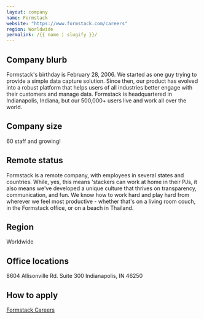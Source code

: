 ```yaml
---
layout: company
name: Formstack
website: "https://www.formstack.com/careers"
region: Worldwide
permalink: /{{ name | slugify }}/
---
```


## Company blurb

Formstack's birthday is February 28, 2006. We started as one guy trying to provide a simple data capture solution. Since then, our product has evolved into a robust platform that helps users of all industries better engage with their customers and manage data. Formstack is headquartered in Indianapolis, Indiana, but our 500,000+ users live and work all over the world.

## Company size

60 staff and growing!

## Remote status

Formstack is a remote company, with employees in several states and countries. While, yes, this means 'stackers can work at home in their PJs, it also means we've developed a unique culture that thrives on transparency, communication, and fun. We know how to work hard and play hard from wherever we feel most productive - whether that's on a living room couch, in the Formstack office, or on a beach in Thailand.

## Region

Worldwide

## Office locations

8604 Allisonville Rd. Suite 300
Indianapolis, IN 46250

## How to apply

[Formstack Careers](https://www.formstack.com/careers)